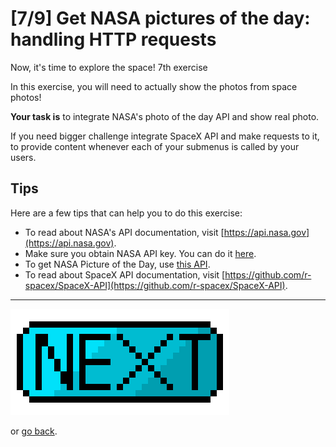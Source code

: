 # [7/9] Get NASA pictures of the day: handling HTTP requests

Now, it's time to explore the space! 7th exercise

In this exercise, you will need to actually show the photos from space photos!

**Your task is** to integrate NASA's photo of the day API and show real photo.

If you need bigger challenge integrate SpaceX API and make requests to it, to provide content whenever each of your submenus is called by your users.

## Tips

Here are a few tips that can help you to do this exercise:

- To read about NASA's API documentation, visit [https://api.nasa.gov](https://api.nasa.gov).
- Make sure you obtain NASA API key. You can do it [here](https://api.nasa.gov/index.html#apply-for-an-api-key).
- To get NASA Picture of the Day, use [this API](https://api.nasa.gov/api.html#apod).
- To read about SpaceX API documentation, visit [https://github.com/r-spacex/SpaceX-API](https://github.com/r-spacex/SpaceX-API).

------

[![Next](../assets/next.png)](./exercise-08.md)

or [go back](../exercise-06.md).

